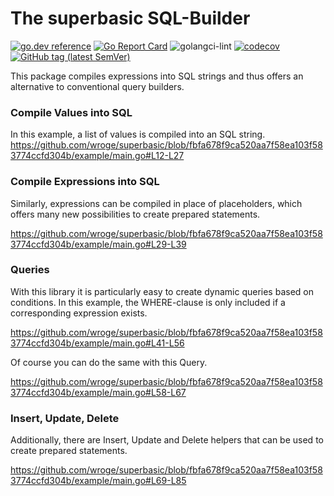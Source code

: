 # The superbasic SQL-Builder

[![go.dev reference](https://img.shields.io/badge/go.dev-reference-007d9c?logo=go&logoColor=white)](https://pkg.go.dev/github.com/wroge/superbasic)
[![Go Report Card](https://goreportcard.com/badge/github.com/wroge/superbasic)](https://goreportcard.com/report/github.com/wroge/superbasic)
![golangci-lint](https://github.com/wroge/superbasic/workflows/golangci-lint/badge.svg)
[![codecov](https://codecov.io/gh/wroge/superbasic/branch/main/graph/badge.svg?token=SBSedMOGHR)](https://codecov.io/gh/wroge/superbasic)
[![GitHub tag (latest SemVer)](https://img.shields.io/github/tag/wroge/superbasic.svg?style=social)](https://github.com/wroge/superbasic/tags)

This package compiles expressions into SQL strings and thus offers an alternative to conventional query builders.

### Compile Values into SQL

In this example, a list of values is compiled into an SQL string.
https://github.com/wroge/superbasic/blob/fbfa678f9ca520aa7f58ea103f583774ccfd304b/example/main.go#L12-L27

### Compile Expressions into SQL

Similarly, expressions can be compiled in place of placeholders, which offers many new possibilities to create prepared statements.

https://github.com/wroge/superbasic/blob/fbfa678f9ca520aa7f58ea103f583774ccfd304b/example/main.go#L29-L39

### Queries

With this library it is particularly easy to create dynamic queries based on conditions. In this example, the WHERE-clause is only included if a corresponding expression exists.

https://github.com/wroge/superbasic/blob/fbfa678f9ca520aa7f58ea103f583774ccfd304b/example/main.go#L41-L56

Of course you can do the same with this Query.

https://github.com/wroge/superbasic/blob/fbfa678f9ca520aa7f58ea103f583774ccfd304b/example/main.go#L58-L67

### Insert, Update, Delete

Additionally, there are Insert, Update and Delete helpers that can be used to create prepared statements.

https://github.com/wroge/superbasic/blob/fbfa678f9ca520aa7f58ea103f583774ccfd304b/example/main.go#L69-L85
